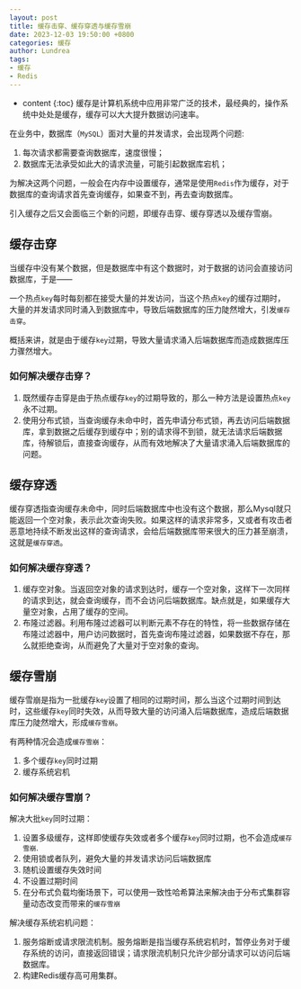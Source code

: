 ```yaml
---
layout: post
title: 缓存击穿、缓存穿透与缓存雪崩
date: 2023-12-03 19:50:00 +0800
categories: 缓存
author: Lundrea
tags:
- 缓存
- Redis   
---
```


* content
{:toc}
缓存是计算机系统中应用非常广泛的技术，最经典的，操作系统中处处是缓存，缓存可以大大提升数据访问速率。    

在业务中，数据库（`MySQL`）面对大量的并发请求，会出现两个问题:  
1. 每次请求都需要查询数据库，速度很慢；  
2. 数据库无法承受如此大的请求流量，可能引起数据库宕机；

为解决这两个问题，一般会在内存中设置缓存，通常是使用`Redis`作为缓存，对于数据库的查询请求首先查询缓存，如果查不到，再去查询数据库。











引入缓存之后又会面临三个新的问题，即缓存击穿、缓存穿透以及缓存雪崩。  

## 缓存击穿
当缓存中没有某个数据，但是数据库中有这个数据时，对于数据的访问会直接访问数据库，于是——  

一个热点`key`每时每刻都在接受大量的并发访问，当这个热点`key`的缓存过期时，大量的并发请求同时涌入到数据库中，导致后端数据库的压力陡然增大，引发`缓存击穿`。

概括来讲，就是由于缓存`key`过期，导致大量请求涌入后端数据库而造成数据库压力骤然增大。  

### 如何解决缓存击穿？
1. 既然缓存击穿是由于热点缓存`key`的过期导致的，那么一种方法是设置热点`key`永不过期。  
2. 使用分布式锁，当查询缓存未命中时，首先申请分布式锁，再去访问后端数据库，拿到数据之后缓存到缓存中；别的请求得不到锁，就无法请求后端数据库，待解锁后，直接查询缓存，从而有效地解决了大量请求涌入后端数据库的问题。  

## 缓存穿透
缓存穿透指查询缓存未命中，同时后端数据库中也没有这个数据，那么Mysql就只能返回一个空对象，表示此次查询失败。如果这样的请求非常多，又或者有攻击者恶意地持续不断发出这样的查询请求，会给后端数据库带来很大的压力甚至崩溃，这就是`缓存穿透`。  

### 如何解决缓存穿透？
1. 缓存空对象。当返回空对象的请求到达时，缓存一个空对象，这样下一次同样的请求到达，就会查询缓存，而不会访问后端数据库。缺点就是，如果缓存大量空对象，占用了缓存的空间。  
2. 布隆过滤器。利用布隆过滤器可以判断元素不存在的特性，将一些数据存储在布隆过滤器中，用户访问数据时，首先查询布隆过滤器，如果数据不存在，那么就拒绝查询，从而避免了大量对于空对象的查询。  

## 缓存雪崩
缓存雪崩是指为一批缓存`key`设置了相同的过期时间，那么当这个过期时间到达时，这些缓存`key`同时失效，从而导致大量的访问涌入后端数据库，造成后端数据库压力陡然增大，形成`缓存雪崩`。  

有两种情况会造成`缓存雪崩`：  
1. 多个缓存`key`同时过期  
2. 缓存系统宕机

### 如何解决缓存雪崩？
解决大批`key`同时过期：  
1. 设置多级缓存，这样即使缓存失效或者多个缓存`key`同时过期，也不会造成`缓存雪崩`.  
2. 使用锁或者队列，避免大量的并发请求访问后端数据库  
3. 随机设置缓存失效时间  
4. 不设置过期时间  
5. 在分布式负载均衡场景下，可以使用一致性哈希算法来解决由于分布式集群容量动态改变而带来的`缓存雪崩`  

解决缓存系统宕机问题：  
1. 服务熔断或请求限流机制。服务熔断是指当缓存系统宕机时，暂停业务对于缓存系统的访问，直接返回错误；请求限流机制只允许少部分请求可以访问后端数据库。  
2. 构建Redis缓存高可用集群。

